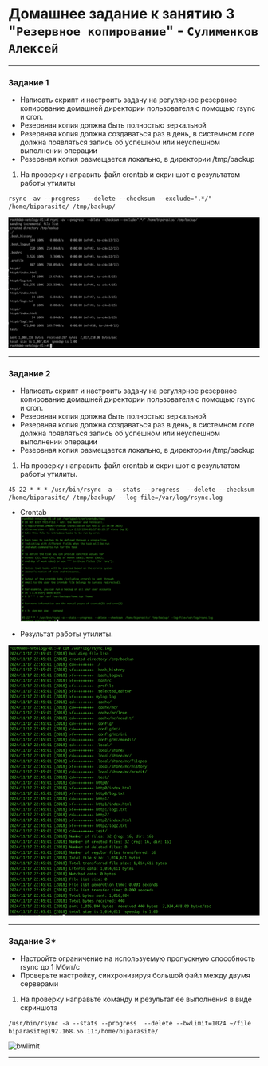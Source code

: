 # Домашнее задание к занятию 3 "`Резервное копирование`" - `Сулименков Алексей`

---

### Задание 1

- Написать скрипт и настроить задачу на регулярное резервное копирование домашней директории пользователя с помощью rsync и cron.
- Резервная копия должна быть полностью зеркальной
- Резервная копия должна создаваться раз в день, в системном логе должна появляться запись об успешном или неуспешном выполнении операции
- Резервная копия размещается локально, в директории /tmp/backup

1. На проверку направить файл crontab и скриншот с результатом работы утилиты

```
rsync -av --progress  --delete --checksum --exclude=".*/" /home/biparasite/ /tmp/backup/
```

![rsync](https://github.com/biparasite/11-03HW/blob/main/rsync_1.1.png)

---

### Задание 2

- Написать скрипт и настроить задачу на регулярное резервное копирование домашней директории пользователя с помощью rsync и cron.
- Резервная копия должна быть полностью зеркальной
- Резервная копия должна создаваться раз в день, в системном логе должна появляться запись об успешном или неуспешном выполнении операции
- Резервная копия размещается локально, в директории /tmp/backup

1. На проверку направить файл crontab и скриншот с результатом работы утилиты.

```
45 22 * * * /usr/bin/rsync -a --stats --progress  --delete --checksum  /home/biparasite/ /tmp/backup/ --log-file=/var/log/rsync.log
```

- Crontab
![crontab](https://github.com/biparasite/11-03HW/blob/main/crontab_2.1.png)

- Результат работы утилиты.

![rsync](https://github.com/biparasite/11-03HW/blob/main/rsync_2.1.png)

---

### Задание 3*

- Настройте ограничение на используемую пропускную способность rsync до 1 Мбит/c
- Проверьте настройку, синхронизируя большой файл между двумя серверами

1. На проверку направьте команду и результат ее выполнения в виде скриншота

```
/usr/bin/rsync -a --stats --progress  --delete --bwlimit=1024 ~/file biparasite@192.168.56.11:/home/biparasite/
```

![bwlimit](https://github.com/biparasite/10-03HW/blob/main/rsync_3.1.png)

---

